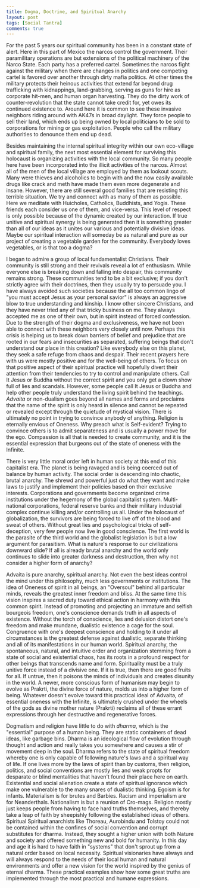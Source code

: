 ```yaml
---
title: Dogma, Doctrine, and Spiritual Anarchy
layout: post
tags: [Social Tantra]
comments: true
---
```


For the past 5 years our spiritual community has been in a constant state of alert.  Here in this part of Mexico the narcos control the government.  Their paramilitary operations are but extensions of the political machinery of the Narco State.  Each party has a preferred cartel.  Sometimes the narcos fight against the military when there are changes in politics and one competing cartel is favored over another through dirty mafia politics.  At other times the military protects their heinous activities that extend far beyond drug trafficking with kidnappings, land-grabbing, serving as guns for hire as corporate hit-men, and human organ harvesting.  They do the dirty work of counter-revolution that the state cannot take credit for, yet owes its continued existence to.  Around here it is common to see these invasive neighbors riding around with AK47s in broad daylight.  They force people to sell their land, which ends up being owned by local politicians to be sold to corporations for mining or gas exploitation.  People who call the military authorities to denounce them end up dead.

Besides maintaining the internal spiritual integrity within our own eco-village and spiritual family, the next most essential element for surviving this holocaust is organizing activities with the local community.  So many people here have been incorporated into the illicit activities of the narcos.  Almost all of the men of the local village are employed by them as lookout scouts.  Many were thieves and alcoholics to begin with and the now easily available drugs like crack and meth have made them even more degenerate and insane.  However, there are still several good families that are resisting this terrible situation.  We try and connect with as many of them as possible.  Here we meditate with Huicholes, Catholics, Buddhists, and Yogis.  These friends each consider us one of them, and vice-versa.  This level of respect is only possible because of the dynamic created by our interaction.  If true unitive and spiritual synergy is being generated then it is something greater than all of our ideas as it unites our various and potentially divisive ideas.  Maybe our spiritual interaction will someday be as natural and pure as our project of creating a vegetable garden for the community.  Everybody loves vegetables, or is that too a dogma?

I began to admire a group of local fundamentalist Christians.  Their community is still strong and their revivals reveal a lot of enthusiasm.  While everyone else is breaking down and falling into despair, this community remains strong.  These communities tend to be a bit exclusive; if you don't strictly agree with their doctrines, then they usually try to persuade you.  I have always avoided such societies because the all too common lingo of "you must accept Jesus as your personal savior" is always an aggressive blow to true understanding and kinship.  I know other sincere Christians, and they have never tried any of that tricky business on me.  They always accepted me as one of their own, but in spirit instead of forced confession.  Due to the strength of their dogma and exclusiveness, we have not been able to connect with these neighbors very closely until now.  Perhaps this crisis is helping us to break down barriers of belief and prejudice that are rooted in our fears and insecurities as separated, suffering beings that don't understand our place in this creation?  Like everybody else on this planet, they seek a safe refuge from chaos and despair.  Their recent prayers here with us were mostly positive and for the well-being of others. To focus on that positive aspect of their spiritual practice will hopefully divert their attention from their tendencies to try to control and manipulate others.  Call It Jesus or Buddha without the correct spirit and you only get a clown show full of lies and scandals.  However, some people call It Jesus or Buddha and help other people truly understand the living spirit behind the teachings.  _Advaita_ or non-dualism goes beyond all names and forms and proclaims that the name of the spirit is only heard in silence and cannot be repeated or revealed except through the quietude of mystical vision.  There is ultimately no point in trying to convince anybody of anything.  Religion is eternally envious of Oneness.  Why preach what is Self-evident?  Trying to convince others is to admit separateness and is usually a power move for the ego.  Compassion is all that is needed to create community, and it is the essential expression that burgeons out of the state of oneness with the Infinite.  

There is very little moral order left in human society at this end of this capitalist era.  The planet is being ravaged and is being coerced out of balance by human activity.  The social order is descending into chaotic, brutal anarchy.  The shrewd and powerful just do what they want and make laws to justify and implement their policies based on their exclusive interests.  Corporations and governments become organized crime institutions under the hegemony of the global capitalist system. Multi-national corporations, federal reserve banks and their military industrial complex continue killing and/or controlling us all.  Under the holocaust of globalization, the survivors are being forced to live off of the blood and sweat of others.  Without great lies and psychological tricks of self-deception, very few people now live in good conscience.  The first world is the parasite of the third world and the globalist legislation is but a low argument for parasitism.  What is nature's response to our civilizations downward slide?  If all is already brutal anarchy and the world only continues to slide into greater darkness and destruction, then why not consider a higher form of anarchy?  

Advaita is pure anarchy, spiritual anarchy.  Not even the best ideas control the mind under this philosophy, much less governments or institutions.  The idea of Oneness of spirit in all beings, an "Oversoul" behind all particular minds, reveals the greatest inner freedom and bliss.  At the same time this vision inspires a sacred duty toward ethical action in harmony with this common spirit.  Instead of promoting and projecting an immature and selfish bourgeois freedom, one's conscience demands truth in all aspects of existence.  Without the torch of conscience, lies and delusion distort one's freedom and make mundane, dualistic existence a cage for the soul.  Congruence with one's deepest conscience and holding to it under all circumstances is the greatest defense against dualistic, separate thinking and all of its manifestations in our human world.  Spiritual anarchy, the spontaneous, natural, and intuitive order and organization stemming from a state of social and existential chaos, has its roots in a profound respect for other beings that transcends name and form.  Spirituality must be a truly unitive force instead of a divisive one. If it is true, then there are good fruits for all.  If untrue, then it poisons the minds of individuals and creates disunity in the world.  A newer, more conscious form of humanism may begin to evolve as Prakrti, the divine force of nature, molds us into a higher form of being.  Whatever doesn't evolve toward this practical ideal of Advaita, of essential oneness with the Infinite, is ultimately crushed under the wheels of the gods as divine mother nature (Prakrti) reclaims all of these errant expressions through her destructive and regenerative forces.  

Dogmatism and religion have little to do with _dharma_, which is the "essential" purpose of a human being.  They are static containers of dead ideas, like garbage bins.  Dharma is an ideological flow of evolution through thought and action and really takes you somewhere and causes a stir of movement deep in the soul.  Dharma refers to the state of spiritual freedom  whereby one is only capable of following nature's laws and a spiritual way of life.  If one lives more by the laws of spirit than by customs, then religion, politics, and social conventions are mostly lies and weak propts for desparate or blind mentalities that haven't found their place here on earth.  Existential and social alienation create a state of spiritual ignorance which make one vulnerable to the many snares of dualistic thinking.  Egoism is for infants.  Materialism is for brutes and Barbies.  Racism and imperialism are for Neanderthals. Nationalism is but a reunion of Cro-mags.  Religion mostly just keeps people from having to face hard truths themselves, and thereby take a leap of faith by sheepishly following the established ideas of others.  Spiritual Spiritual anarchists like Thoreau, Aurobindu and Tolstoy could not be contained within the confines of social convention and corrupt substitutes for dharma.  Instead, they sought a higher union with both Nature and society and offered something new and bold for humanity.  In this day and age it is hard to have faith in "systems" that don't sprout up from a natural order based on local necessity.  Spiritual visionaries have always and will always respond to the needs of their local human and natural environments and offer a new vision for the world inspired by the genius of eternal dharma.  These practical examples show how some great truths are implemented through the most practical and humane expressions.  


